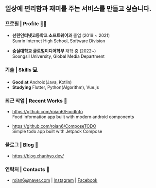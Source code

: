 ## 일상에 편리함과 재미를 주는 서비스를 만들고 싶습니다.

### 프로필 | Profile 🙋‍♂️
- **선린인터넷고등학교 소프트웨어과** 졸업 (2019 ~ 2021)  
Sunrin Internet High School, Software Division  

- **숭실대학교 글로벌미디어학부** 재학 중 (2022~)  
Soongsil University, Global Media Department

### 기술 | Skills 💻
- **Good at** Android(Java, Kotlin)  
- **Studying** Flutter, Python(Algorithm), Vue.js

### 최근 작업 | Recent Works 🚀
- https://github.com/roian6/FoodInfo  
Food information app built with modern android components

- https://github.com/roian6/ComposeTODO  
Simple todo app built with Jetpack Compose

### 블로그 | Blog 👀
- https://blog.chanhyo.dev/

### 연락처 | Contacts 🙌
- roian6@naver.com | [Instagram](https://www.instagram.com/chanhyo.jung/) | [Facebook](https://www.facebook.com/DevChanhyo/)
